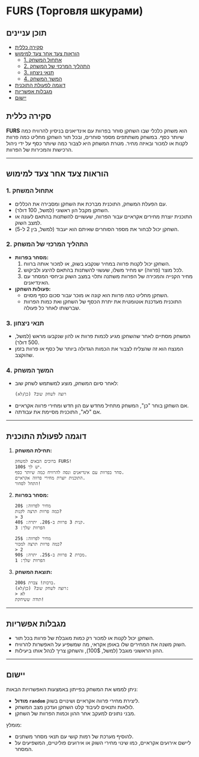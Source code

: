 # FURS (Торговля шкурами)

## תוכן עניינים
- [סקירה כללית](#סקירה-כללית)
- [הוראות צעד אחר צעד למימוש](#הוראות-צעד-אחר-צעד-למימוש)
  - [1. אתחול המשחק](#1-אתחול-המשחק)
  - [2. התהליך המרכזי של המשחק](#2-התהליך-המרכזי-של-המשחק)
  - [3. תנאי ניצחון](#3-תנאי-ניצחון)
  - [4. המשך המשחק](#4-המשך-המשחק)
- [דוגמה לפעולת התוכנית](#דוגמה-לפעולת-התוכנית)
- [מגבלות אפשריות](#מגבלות-אפשריות)
- [יישום](#יישום)

## סקירה כללית

**FURS** הוא משחק כלכלי שבו השחקן סוחר בפרוות עם אינדיאנים בניסיון להרוויח כמה שיותר כסף. במשחק משתתפים מספר סוחרים, ובכל תור השחקן מחליט כמה פרוות לקנות או למכור ובאיזה מחיר. מטרת המשחק היא לצבור כמה שיותר כסף על ידי ניהול הרכישות והמכירות של הפרוות.

---

## הוראות צעד אחר צעד למימוש

### 1. אתחול המשחק
- עם הפעלת המשחק, התוכנית מברכת את השחקן ומסבירה את הכללים.
- השחקן מקבל הון ראשוני (למשל, 100 דולר).
- התוכנית יוצרת מחירים אקראיים עבור הפרווה, שעשויים להשתנות בהתאם לעונה או למצב השוק.
- השחקן יכול לבחור את מספר הסוחרים שאיתם הוא יעבוד (למשל, בין 2 ל-5).

### 2. התהליך המרכזי של המשחק
- **מסחר בפרוות:**
  1. השחקן יכול לקנות פרווה במחיר שנקבע בשוק, או למכור אותה ברווח.
  2. לכל מוצר (פרווה) יש מחיר משלו, שעשוי להשתנות בהתאם להיצע ולביקוש.
  3. מחיר הקנייה והמכירה של הפרוות משתנה ותלוי במצב השוק וביחסי המסחר עם האינדיאנים.
- **פעולות השחקן:**
  - השחקן מחליט כמה פרוות הוא קונה או מוכר עבור סכום כסף מסוים.
  - התוכנית מעדכנת אוטומטית את יתרת הכסף של השחקן ואת כמות הפרוות שברשותו לאחר כל פעולה.

### 3. תנאי ניצחון
- המשחק מסתיים לאחר שהשחקן מגיע לכמות פרוות או להון שנקבעו מראש (למשל, 500 דולר).
- המנצח הוא זה שהצליח לצבור את הכמות הגדולה ביותר של כסף או פרוות בזמן שהוקצב.

### 4. המשך המשחק
- לאחר סיום המשחק, מוצע למשתמש לשחק שוב:
  ```
  רוצה לשחק שוב? (כן/לא)
  ```
- אם השחקן בוחר "כן", המשחק מתחיל מחדש עם הון חדש ומחירי פרווה אקראיים.
- אם "לא", התוכנית מסיימת את עבודתה.

---

## דוגמה לפעולת התוכנית

1. **תחילת המשחק:**
   ```
   ברוכים הבאים למשחק FURS!
   יש לך 100$.
   סחר בפרוות עם אינדיאנים ונסה להרוויח כמה שיותר כסף.
   התוכנית יוצרת מחירי פרווה אקראיים.
   התחל לסחור!
   ```

2. **מסחר בפרוות:**
   ```
   מחיר לפרווה: 20$
   כמה פרוות תרצה לקנות?
   > 3
   קנית 3 פרוות ב-20$. יתרה: 40$.
   הפרוות שלך: 3

   מחיר לפרווה: 25$
   כמה פרוות תרצה למכור?
   > 2
   מכרת 2 פרוות ב-25$. יתרה: 90$.
   הפרוות שלך: 1
   ```

3. **תוצאת המשחק:**
   ```
   ברכות! צברת 200$.
   רוצה לשחק שוב? (כן/לא):
   > לא
   תודה ששיחקת!
   ```

---

## מגבלות אפשריות
- השחקן יכול לקנות או למכור רק כמות מוגבלת של פרוות בכל תור.
- השוק משנה את המחירים שלו באופן אקראי, מה שמשפיע על האפשרות להרוויח.
- ההון הראשוני מוגבל (למשל, 100$), והשחקן צריך לנהל אותו ביעילות.

---

## יישום
ניתן לממש את המשחק בפייתון באמצעות האפשרויות הבאות:
- **מודול `random`** ליצירת מחירי פרווה אקראיים ושינויים בשוק.
- לולאות ותנאים לעיבוד קלט השחקן ועדכון מצב המשחק.
- מבני נתונים למעקב אחר ההון וכמות הפרוות של השחקן.

מומלץ:
- להוסיף מערכת של רמות קושי עם תנאי מסחר משתנים.
- ליישם אירועים אקראיים, כמו שינוי מחירי השוק או אירועים פוליטיים, המשפיעים על המסחר.